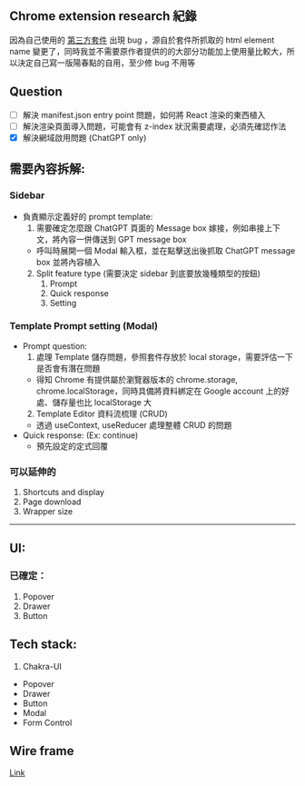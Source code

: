 ## Chrome extension research 紀錄

因為自己使用的 [第三方套件](https://github.com/JiaHongL/Chat-GPT-Custom-Prompt-Extension) 出現 bug ，源自於套件所抓取的 html element name 變更了，同時我並不需要原作者提供的的大部分功能加上使用量比較大，所以決定自己寫一版陽春點的自用，至少修 bug 不用等

## Question

- [ ] 解決 manifest.json entry point 問題，如何將 React 渲染的東西植入
- [ ] 解決渲染頁面導入問題，可能會有 z-index 狀況需要處理，必須先確認作法
- [x] 解決網域啟用問題 (ChatGPT only)

## 需要內容拆解:

### Sidebar

- 負責顯示定義好的 prompt template:
  1. 需要確定怎麼跟 ChatGPT 頁面的 Message box 嫁接，例如串接上下文，將內容一併傳送到 GPT message box
  - 呼叫時展開一個 Modal 輸入框，並在點擊送出後抓取 ChatGPT message box 並將內容植入
  2.  Split feature type (需要決定 sidebar 到底要放幾種類型的按鈕)
      1. Prompt
      2. Quick response
      3. Setting

### Template Prompt setting (Modal)

- Prompt question:
  1. 處理 Template 儲存問題，參照套件存放於 local storage，需要評估一下是否會有潛在問題
  - 得知 Chrome 有提供屬於瀏覽器版本的 chrome.storage, chrome.localStorage，同時具備將資料綁定在 Google account 上的好處、儲存量也比 localStorage 大
  2. Template Editor 資料流梳理 (CRUD)
  - 透過 useContext, useReducer 處理整體 CRUD 的問題
- Quick response: (Ex: continue)
  - 預先設定的定式回覆

### 可以延伸的

1. Shortcuts and display
2. Page download
3. Wrapper size

---

## UI:

### 已確定：

1. Popover
2. Drawer
3. Button

## Tech stack:

1. Chakra-UI

- Popover
- Drawer
- Button
- Modal
- Form Control

## Wire frame

[Link](https://whimsical.com/chatgpt-assistant-KgPJc77uSy8UtyDuRmmi67)
